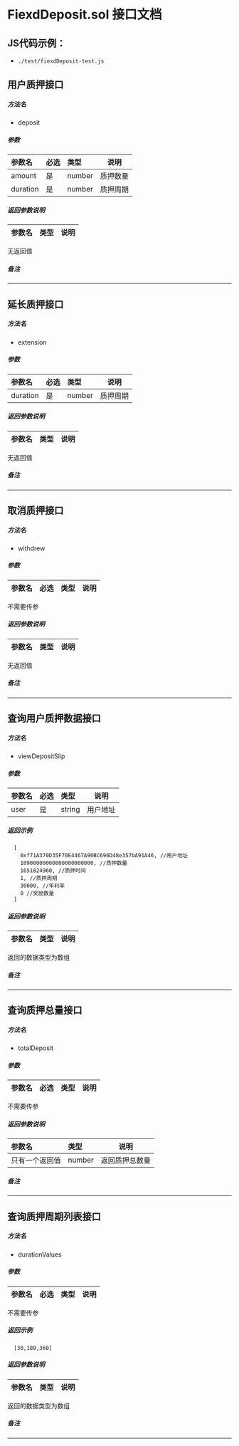 # FiexdDeposit.sol 接口文档

## JS代码示例：
- `./test/fiexdDeposit-test.js`

## 用户质押接口

##### 方法名
- deposit

##### 参数

|参数名|必选|类型|说明|
|:----    |:---|:----- |-----   |
|amount |是  |number |质押数量   |
|duration |是  |number |质押周期   |




##### 返回参数说明 

|参数名|类型|说明|
|:-----  |:-----|-----                           |
无返回值

##### 备注 

- --


## 延长质押接口

##### 方法名
- extension

##### 参数

|参数名|必选|类型|说明|
|:----    |:---|:----- |-----   |
|duration |是  |number |质押周期   |



##### 返回参数说明 

|参数名|类型|说明|
|:-----  |:-----|-----                           |
无返回值

##### 备注 

- --

## 取消质押接口

##### 方法名
- withdrew

##### 参数

|参数名|必选|类型|说明|
|:----    |:---|:----- |-----   |
不需要传参



##### 返回参数说明 

|参数名|类型|说明|
|:-----  |:-----|-----                           |
无返回值

##### 备注 

- --

## 查询用户质押数据接口

##### 方法名
- viewDepositSlip

##### 参数

|参数名|必选|类型|说明|
|:----    |:---|:----- |-----   |
|user|是|string|用户地址|

##### 返回示例
``` 
  [
    0xf71A370D35F70E4467A90BC696D48e357bA91A46, //用户地址
    10900000000000000000000, //质押数量
    1651824960, //质押时间
    1, //质押周期
    30000, //年利率
    0 //奖励数量
  ]
```

##### 返回参数说明 

|参数名|类型|说明|
|:-----  |:-----|-----                           |
返回的数据类型为数组


##### 备注 

- --


## 查询质押总量接口

##### 方法名
- totalDeposit

##### 参数

|参数名|必选|类型|说明|
|:----    |:---|:----- |-----   |
不需要传参


##### 返回参数说明 

|参数名|类型|说明|
|:-----  |:-----|-----                           |
|只有一个返回值|number|返回质押总数量||

##### 备注 

- --


## 查询质押周期列表接口

##### 方法名
- durationValues

##### 参数

|参数名|必选|类型|说明|
|:----    |:---|:----- |-----   |
不需要传参

##### 返回示例
``` 
  [30,180,360]
```

##### 返回参数说明 

|参数名|类型|说明|
|:-----  |:-----|-----                           |
返回的数据类型为数组

##### 备注 

- --
